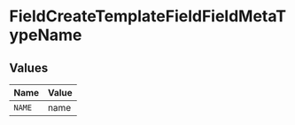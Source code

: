 # FieldCreateTemplateFieldFieldMetaTypeName


## Values

| Name   | Value  |
| ------ | ------ |
| `NAME` | name   |